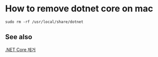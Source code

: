 # How to remove dotnet core on mac

    sudo rm -rf /usr/local/share/dotnet
    
## See also

[.NET Core 제거](https://docs.microsoft.com/ko-kr/dotnet/core/versions/remove-runtime-sdk-versions?tabs=macos)
